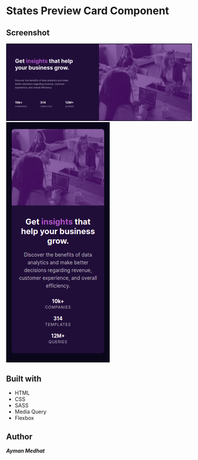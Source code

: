# States Preview Card Component

## Screenshot

![Desktop View](./Screenshot/desktop.png)
![Mobile View](./Screenshot/mobile.png)

## Built with

- HTML
- CSS
- SASS
- Media Query
- Flexbox

## Author

**_Ayman Medhat_**

